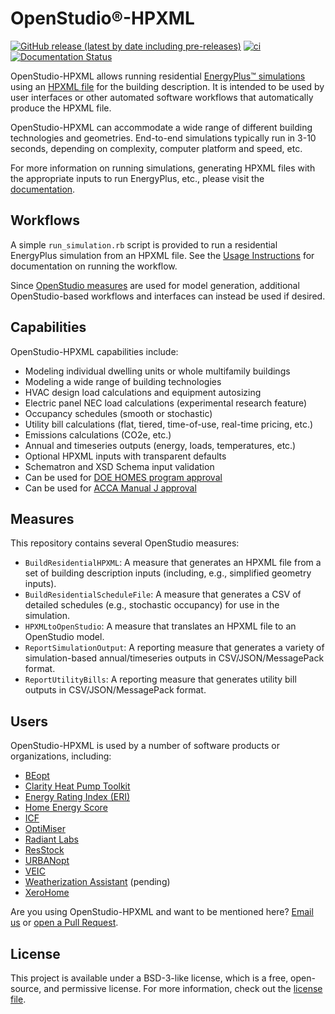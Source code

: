 # OpenStudio®-HPXML

[![GitHub release (latest by date including pre-releases)](https://img.shields.io/github/v/release/NREL/OpenStudio-HPXML?include_prereleases)](https://github.com/NREL/OpenStudio-HPXML/releases)
[![ci](https://github.com/NREL/OpenStudio-HPXML/actions/workflows/config.yml/badge.svg?branch=master)](https://github.com/NREL/OpenStudio-HPXML/actions/workflows/config.yml)
[![Documentation Status](https://readthedocs.org/projects/openstudio-hpxml/badge/?version=latest)](https://openstudio-hpxml.readthedocs.io/en/latest/?badge=latest)

OpenStudio-HPXML allows running residential [EnergyPlus™ simulations](https://energyplus.net/) using an [HPXML file](https://hpxml.nrel.gov/) for the building description.
It is intended to be used by user interfaces or other automated software workflows that automatically produce the HPXML file.

OpenStudio-HPXML can accommodate a wide range of different building technologies and geometries.
End-to-end simulations typically run in 3-10 seconds, depending on complexity, computer platform and speed, etc.

For more information on running simulations, generating HPXML files with the appropriate inputs to run EnergyPlus, etc., please visit the [documentation](https://openstudio-hpxml.readthedocs.io/en/latest).

## Workflows

A simple `run_simulation.rb` script is provided to run a residential EnergyPlus simulation from an HPXML file.
See the [Usage Instructions](https://openstudio-hpxml.readthedocs.io/en/latest/usage_instructions.html) for documentation on running the workflow.

Since [OpenStudio measures](http://nrel.github.io/OpenStudio-user-documentation/getting_started/about_measures/) are used for model generation, additional OpenStudio-based workflows and interfaces can instead be used if desired.

## Capabilities

OpenStudio-HPXML capabilities include:
- Modeling individual dwelling units or whole multifamily buildings
- Modeling a wide range of building technologies
- HVAC design load calculations and equipment autosizing
- Electric panel NEC load calculations (experimental research feature)
- Occupancy schedules (smooth or stochastic)
- Utility bill calculations (flat, tiered, time-of-use, real-time pricing, etc.)
- Emissions calculations (CO2e, etc.)
- Annual and timeseries outputs (energy, loads, temperatures, etc.)
- Optional HPXML inputs with transparent defaults
- Schematron and XSD Schema input validation
- Can be used for [DOE HOMES program approval](https://www.energy.gov/scep/single-family-modeling-solutions-home-efficiency-rebates-program)
- Can be used for [ACCA Manual J approval](https://www.acca.org/standards/approved-software)

## Measures

This repository contains several OpenStudio measures:
- `BuildResidentialHPXML`: A measure that generates an HPXML file from a set of building description inputs (including, e.g., simplified geometry inputs).
- `BuildResidentialScheduleFile`: A measure that generates a CSV of detailed schedules (e.g., stochastic occupancy) for use in the simulation.
- `HPXMLtoOpenStudio`: A measure that translates an HPXML file to an OpenStudio model.
- `ReportSimulationOutput`: A reporting measure that generates a variety of simulation-based annual/timeseries outputs in CSV/JSON/MessagePack format.
- `ReportUtilityBills`: A reporting measure that generates utility bill outputs in CSV/JSON/MessagePack format.

## Users

OpenStudio-HPXML is used by a number of software products or organizations, including:

- [BEopt](https://beopt.nrel.gov)
- [Clarity Heat Pump Toolkit](https://psdconsulting.com/solutions/)
- [Energy Rating Index (ERI)](https://github.com/NREL/OpenStudio-ERI)
- [Home Energy Score](https://www.homeenergyscore.gov)
- [ICF](https://www.icf.com/work/utilities/sightline-utility-customer-programs)
- [OptiMiser](https://optimiserenergy.com)
- [Radiant Labs](https://www.radiantlabs.co)
- [ResStock](https://resstock.nrel.gov/)
- [URBANopt](https://www.nrel.gov/buildings/urbanopt.html)
- [VEIC](https://www.veic.org)
- [Weatherization Assistant](https://weatherization.ornl.gov/softwaredescription/) (pending)
- [XeroHome](https://about.xerohome.com/)

Are you using OpenStudio-HPXML and want to be mentioned here? [Email us](mailto:scott.horowitz@nrel.gov) or [open a Pull Request](https://github.com/NREL/OpenStudio-HPXML/edit/master/README.md).

## License

This project is available under a BSD-3-like license, which is a free, open-source, and permissive license. For more information, check out the [license file](https://github.com/NREL/OpenStudio-HPXML/blob/master/LICENSE.md).
